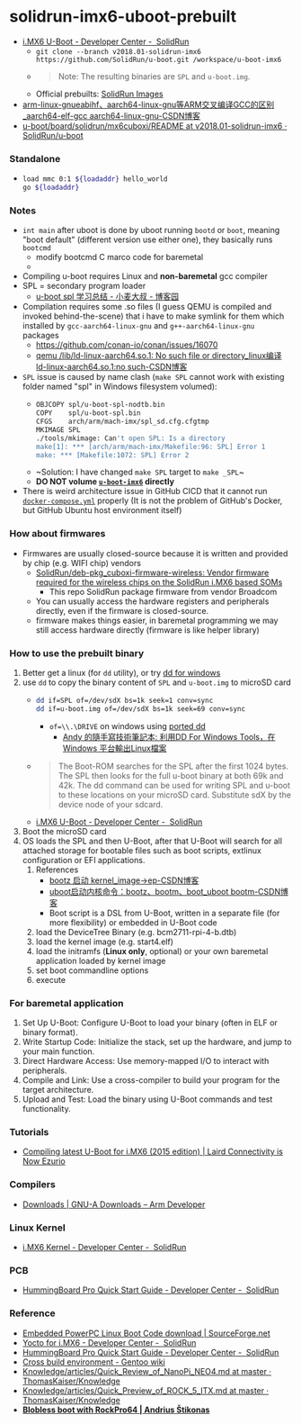 solidrun-imx6-uboot-prebuilt
============================
- [i.MX6 U-Boot - Developer Center -  SolidRun](https://solidrun.atlassian.net/wiki/spaces/developer/pages/287179374/i.MX6+U-Boot#Compiling-from-source)
    - `git clone --branch v2018.01-solidrun-imx6 https://github.com/SolidRun/u-boot.git /workspace/u-boot-imx6`
    - > Note: The resulting binaries are `SPL` and `u-boot.img`.
    - Official prebuilts: [SolidRun Images](https://images.solid-run.com/IMX6)
- [arm-linux-gnueabihf、aarch64-linux-gnu等ARM交叉编译GCC的区别_aarch64-elf-gcc aarch64-linux-gnu-CSDN博客](https://blog.csdn.net/Namcodream521/article/details/88379307)
- [u-boot/board/solidrun/mx6cuboxi/README at v2018.01-solidrun-imx6 · SolidRun/u-boot](https://github.com/SolidRun/u-boot/blob/v2018.01-solidrun-imx6/board/solidrun/mx6cuboxi/README)

### Standalone
- ```sh
  load mmc 0:1 ${loadaddr} hello_world
  go ${loadaddr}
  ```
### Notes
- `int main` after uboot is done by uboot running `bootd` or `boot`, meaning "boot default" (different version use either one), they basically runs `bootcmd`
    - modify bootcmd C marco code  for baremetal
    - 
- Compiling u-boot requires Linux and **non-baremetal** gcc compiler
- SPL = secondary program loader
    - [u-boot spl 学习总结 - 小麦大叔 - 博客园](https://www.cnblogs.com/unclemac/p/12783383.html)
- Compilation requires some .so files (I guess QEMU is compiled and invoked behind-the-scene) that i have to make symlink for them which installed by `gcc-aarch64-linux-gnu` and `g++-aarch64-linux-gnu` packages
    - https://github.com/conan-io/conan/issues/16070
    - [qemu /lib/ld-linux-aarch64.so.1: No such file or directory_linux编译 ld-linux-aarch64.so.1:no such-CSDN博客](https://blog.csdn.net/FJDJFKDJFKDJFKD/article/details/112828882)
- `SPL` issue is caused by name clash (`make SPL` cannot work with existing folder named "spl" in Windows filesystem volumed):
    - ```sh
      OBJCOPY spl/u-boot-spl-nodtb.bin
      COPY    spl/u-boot-spl.bin
      CFGS    arch/arm/mach-imx/spl_sd.cfg.cfgtmp
      MKIMAGE SPL
      ./tools/mkimage: Can't open SPL: Is a directory
      make[1]: *** [arch/arm/mach-imx/Makefile:96: SPL] Error 1
      make: *** [Makefile:1072: SPL] Error 2
      ```
    - ~Solution: I have changed `make SPL` target to `make _SPL`~
    - **DO NOT volume [`u-boot-imx6`](./u-boot-imx6) directly**
- There is weird architecture issue in GitHub CICD that it cannot run [`docker-compose.yml`](./docker-compose.yml) properly (It is not the problem of GitHub's Docker, but GitHub Ubuntu host environment itself)

### How about firmwares
- Firmwares are usually closed-source because it is written and provided by chip (e.g. WIFI chip) vendors
    - [SolidRun/deb-pkg_cuboxi-firmware-wireless: Vendor firmware required for the wireless chips on the SolidRun i.MX6 based SOMs](https://github.com/SolidRun/deb-pkg_cuboxi-firmware-wireless)
        - This repo SolidRun package firmware from vendor Broadcom  
    - You can usually access the hardware registers and peripherals directly, even if the firmware is closed-source.
    - firmware makes things easier, in baremetal programming we may still access hardware directly (firmware is like helper library)
  
### How to use the prebuilt binary
1. Better get a linux (for `dd` utility), or try [dd for windows](http://www.chrysocome.net/dd)
2. use `dd` to copy the binary content of `SPL` and `u-boot.img` to microSD card
    - ```bash
      dd if=SPL of=/dev/sdX bs=1k seek=1 conv=sync
      dd if=u-boot.img of=/dev/sdX bs=1k seek=69 conv=sync
      ```
      -  `of=\\.\DRIVE` on windows using [ported dd](http://www.chrysocome.net/dd)
          - [Andy 的隨手寫技術筆記本: 利用DD For Windows Tools，在Windows 平台輸出Linux檔案](https://chenweichi.blogspot.com/2011/08/dd-for-windows-toolswindows-linux.html) 
    - > The Boot-ROM searches for the SPL after the first 1024 bytes. The SPL then looks for the full u-boot binary at both 69k and 42k. The dd command can be used for writing SPL and u-boot to these locations on your microSD card. Substitute sdX by the device node of your sdcard.
    - [i.MX6 U-Boot - Developer Center -  SolidRun](https://solidrun.atlassian.net/wiki/spaces/developer/pages/287179374/i.MX6+U-Boot#Download-Binaries)
3. Boot the microSD card
4. OS loads the SPL and then U-Boot, after that U-Boot will search for all attached storage for bootable files such as boot scripts, extlinux configuration or EFI applications.
    1. References
        - [bootz 启动 kernel_image->ep-CSDN博客](https://blog.csdn.net/lyndon_li/article/details/126150965)
        - [uboot启动内核命令：bootz、bootm、boot_uboot bootm-CSDN博客](https://blog.csdn.net/Calmer_/article/details/131070786)
        - Boot script is a DSL from U-Boot, written in a separate file (for more flexibility) or embedded in U-Boot code
    2. load the DeviceTree Binary (e.g. bcm2711-rpi-4-b.dtb)
    3. load the kernel image (e.g. start4.elf)
    4. load the initramfs (**Linux only**, optional) or your own baremetal application loaded by kernel image
    5. set boot commandline options
    6. execute

### For baremetal application
1. Set Up U-Boot: Configure U-Boot to load your binary (often in ELF or binary format).
2. Write Startup Code: Initialize the stack, set up the hardware, and jump to your main function.
3. Direct Hardware Access: Use memory-mapped I/O to interact with peripherals.
4. Compile and Link: Use a cross-compiler to build your program for the target architecture.
5. Upload and Test: Load the binary using U-Boot commands and test functionality.
    
### Tutorials
- [Compiling latest U-Boot for i.MX6 (2015 edition) | Laird Connectivity is Now Ezurio](https://www.ezurio.com/resources/software-announcements/compiling-latest-u-boot-for-i-mx6-2015-edition)

### Compilers
- [Downloads | GNU-A Downloads – Arm Developer](https://developer.arm.com/downloads/-/gnu-a)

### Linux Kernel
- [i.MX6 Kernel - Developer Center -  SolidRun](https://solidrun.atlassian.net/wiki/spaces/developer/pages/286916713)

### PCB
- [HummingBoard Pro Quick Start Guide - Developer Center -  SolidRun](https://solidrun.atlassian.net/wiki/spaces/developer/pages/270631039/HummingBoard+Pro+Quick+Start+Guide#Hardware-Setup)

### Reference
- [Embedded PowerPC Linux Boot Code download | SourceForge.net](https://sourceforge.net/projects/ppcboot/)
- [Yocto for i.MX6 - Developer Center -  SolidRun](https://solidrun.atlassian.net/wiki/spaces/developer/pages/287277558/Yocto+for+i.MX6)
- [HummingBoard Pro Quick Start Guide - Developer Center -  SolidRun](https://solidrun.atlassian.net/wiki/spaces/developer/pages/270631039/HummingBoard+Pro+Quick+Start+Guide#Hardware-Setup)
- [Cross build environment - Gentoo wiki](https://wiki.gentoo.org/wiki/Cross_build_environment#Allwinner_A20_specific)
- [Knowledge/articles/Quick_Review_of_NanoPi_NEO4.md at master · ThomasKaiser/Knowledge](https://github.com/ThomasKaiser/Knowledge/blob/master/articles/Quick_Review_of_NanoPi_NEO4.md)
- [Knowledge/articles/Quick_Preview_of_ROCK_5_ITX.md at master · ThomasKaiser/Knowledge](https://github.com/ThomasKaiser/Knowledge/blob/master/articles/Quick_Preview_of_ROCK_5_ITX.md)
- [**Blobless boot with RockPro64 | Andrius Štikonas**](https://stikonas.eu/wordpress/2019/09/15/blobless-boot-with-rockpro64/)
